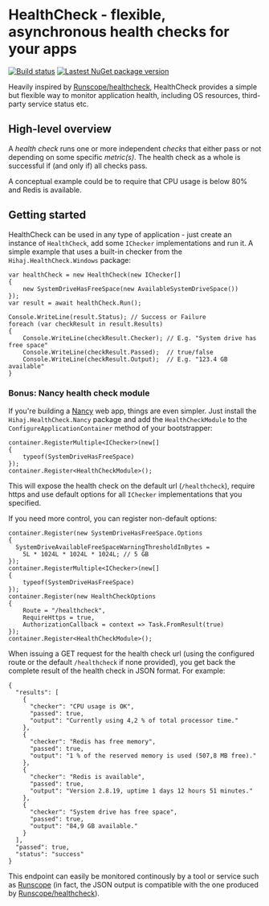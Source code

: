 # HealthCheck - flexible, asynchronous health checks for your apps

[![Build status](https://img.shields.io/appveyor/ci/hihaj/healthcheck/master.svg)](https://ci.appveyor.com/project/Hihaj/healthcheck/branch/master)
[![Lastest NuGet package version](https://img.shields.io/nuget/v/Hihaj.HealthCheck.svg)](https://www.nuget.org/packages?q=hihaj.healthcheck)

Heavily inspired by [Runscope/healthcheck](https://github.com/Runscope/healthcheck), HealthCheck provides a simple but flexible way to monitor application health, including OS resources, third-party service status etc.

## High-level overview

A *health check* runs one or more independent *checks* that either pass or not depending on some specific *metric(s)*. The health check as a whole is successful if (and only if) all checks pass.

A conceptual example could be to require that CPU usage is below 80% and Redis is available.

## Getting started

HealthCheck can be used in any type of application - just create an instance of `HealthCheck`, add some `IChecker` implementations and run it. A simple example that uses a built-in checker from the `Hihaj.HealthCheck.Windows` package:

    var healthCheck = new HealthCheck(new IChecker[]
    {
        new SystemDriveHasFreeSpace(new AvailableSystemDriveSpace())
    });
    var result = await healthCheck.Run();

    Console.WriteLine(result.Status); // Success or Failure
    foreach (var checkResult in result.Results)
    {
        Console.WriteLine(checkResult.Checker); // E.g. "System drive has free space"
        Console.WriteLine(checkResult.Passed);  // true/false
        Console.WriteLine(checkResult.Output);  // E.g. "123.4 GB available"
    }

### Bonus: Nancy health check module

If you're building a [Nancy](https://github.com/NancyFx) web app, things are even simpler. Just install the `Hihaj.HealthCheck.Nancy` package and add the `HealthCheckModule` to the `ConfigureApplicationContainer` method of your bootstrapper:

    container.RegisterMultiple<IChecker>(new[]
    {
        typeof(SystemDriveHasFreeSpace)
    });
    container.Register<HealthCheckModule>();

This will expose the health check on the default url (`/healthcheck`), require https and use default options for all `IChecker` implementations that you specified.

If you need more control, you can register non-default options:

    container.Register(new SystemDriveHasFreeSpace.Options
    {
      SystemDriveAvailableFreeSpaceWarningThresholdInBytes =
        5L * 1024L * 1024L * 1024L; // 5 GB
    });
    container.RegisterMultiple<IChecker>(new[]
    {
        typeof(SystemDriveHasFreeSpace)
    });
    container.Register(new HealthCheckOptions
    {
        Route = "/healthcheck",
        RequireHttps = true,
        AuthorizationCallback = context => Task.FromResult(true)
    });
    container.Register<HealthCheckModule>();

When issuing a GET request for the health check url (using the configured route or the default `/healthcheck` if none provided), you get back the complete result of the health check in JSON format. For example:

    {
      "results": [
        {
          "checker": "CPU usage is OK",
          "passed": true,
          "output": "Currently using 4,2 % of total processor time."
        },
        {
          "checker": "Redis has free memory",
          "passed": true,
          "output": "1 % of the reserved memory is used (507,8 MB free)."
        },
        {
          "checker": "Redis is available",
          "passed": true,
          "output": "Version 2.8.19, uptime 1 days 12 hours 51 minutes."
        },
        {
          "checker": "System drive has free space",
          "passed": true,
          "output": "84,9 GB available."
        }
      ],
      "passed": true,
      "status": "success"
    }

This endpoint can easily be monitored continously by a tool or service such as [Runscope](https://www.runscope.com/) (in fact, the JSON output is compatible with the one produced by [Runscope/healthcheck](https://github.com/Runscope/healthcheck)).

